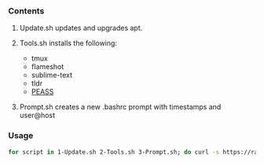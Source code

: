 ### Contents
1. Update.sh updates and upgrades apt.

2. Tools.sh installs the following:
    - tmux
    - flameshot
    - sublime-text
    - tldr
    - [PEASS](https://github.com/peass-ng/PEASS-ng)

4. Prompt.sh creates a new .bashrc prompt with timestamps and user@host

### Usage
```bash
for script in 1-Update.sh 2-Tools.sh 3-Prompt.sh; do curl -s https://raw.githubusercontent.com/adept15n/kalisetup/refs/heads/main/$script | bash; done
```
